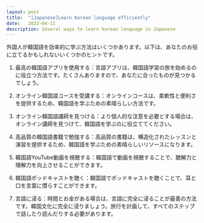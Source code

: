 ```yaml
---
layout: post
title:  "[Japanese]Learn Korean language efficiently"
date:   2023-04-11
description: Several ways to learn korean language in Japanese
---
```



外国人が韓国語を効率的に学ぶ方法はいくつかあります。以下は、あなたのお役に立てるかもしれないいくつかのヒントです。

1. 最高の韓国語アプリを使用する：言語アプリは、韓国語学習の旅を始めるのに役立つ方法です。たくさんありますので、あなたに合ったものが見つかるでしょう。

2. オンライン韓国語コースを受講する：オンラインコースは、柔軟性と便利さを提供するため、韓国語を学ぶための素晴らしい方法です。

3. オンライン韓国語講師を見つける：より個人的な注意を必要とする場合は、オンライン講師を見つけて、韓国語を学ぶのに役立ててください。

4. 高品質の韓国語書籍で勉強する：高品質の書籍は、構造化されたレッスンと演習を提供するため、韓国語を学ぶための素晴らしいリソースになります。

5. 韓国語YouTube動画を視聴する：韓国語で動画を視聴することで、聴解力と理解力を向上させることができます。

6. 韓国語ポッドキャストを聴く：韓国語でポッドキャストを聴くことで、耳と口を言葉に慣らすことができます。

7. 言語に浸る：時間とお金がある場合は、言語に完全に浸ることが最善の方法です。韓国文化に完全に浸りましょう。旅行を計画して、すべてのステップで話したり読んだりする必要があります。
